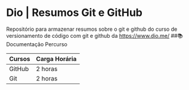 
# Dio | Resumos Git e GitHub

Repositório para armazenar resumos sobre o git e github do curso  de versionamento de código com git e github da https://www.dio.me/
##📚 Documentação
Percurso

| Cursos  | Carga Horária |
| ------------- | ------------- |
| GitHub  | 2 horas  |
|   Git   | 2 horas  |
